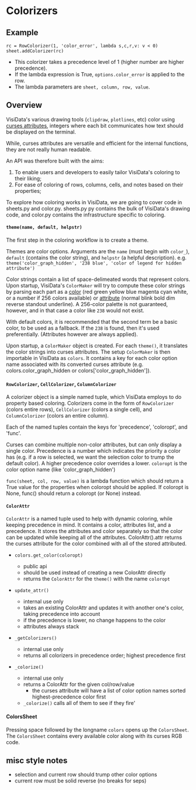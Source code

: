 # Colorizers

## Example

    rc = RowColorizer(1, 'color_error', lambda s,c,r,v: v < 0)
    sheet.addColorizer(rc)

- This colorizer takes a precedence level of 1 (higher number are higher precedence).
- If the lambda expression is True, `options.color_error` is applied to the row.
- The lambda parameters are `sheet, column, row, value`.

## Overview

VisiData's various drawing tools (`clipdraw`, `plotlines`, etc) color using [curses attributes](https://docs.python.org/3/howto/curses.html#attributes-and-color), integers where each bit communicates how text should be displayed on the terminal.

While, curses attributes are versatile and efficient for the internal functions, they are not really human readable.

An API was therefore built with the aims:
1) To enable users and developers to easily tailor VisiData's coloring to their liking;
2) For ease of coloring of rows, columns, cells, and notes based on their properties;

To explore how coloring works in VisiData, we are going to cover code in sheets.py and color.py. sheets.py py contains the bulk of VisiData's drawing code, and color.py contains the infrastructure specific to coloring.

#### `theme(name, default, helpstr)`

The first step in the coloring workflow is to create a theme.

Themes are color options. Arguments are the `name` (must begin with `color_`), `default` (contains the color string), and `helpstr` (a helpful description). e.g. `theme('color_graph_hidden', '238 blue', 'color of legend for hidden attribute')`

Color strings contain a list of space-delimeated words that represent colors. Upon startup, VisiData's `ColorMaker` will try to compute these color strings by parsing each part as a [color](https://github.com/saulpw/visidata/blob/develop/visidata/color.py#L72) (red green yellow blue magenta cyan white, or a number if 256 colors available) or [attribute](https://github.com/saulpw/visidata/blob/develop/visidata/color.py#L76) (normal blink bold dim reverse standout underline). A 256-color palette is not guaranteed, however, and in that case a color like `238` would not exist.

With default colors, it is recommended that the second term be a basic color, to be used as a fallback. If the `238` is found, then it's used preferentially. (Attributes however are always applied).

Upon startup, a `ColorMaker` object is created. For each `theme()`, it translates the color strings into curses attributes. The setup `ColorMaker` is then importable in VisiData as `colors`. It contains a key for each color option name associated with its converted curses attribute (e.g. colors.color_graph_hidden or colors['color_graph_hidden']).


#### `RowColorizer`, `CellColorizer`, `ColumnColorizer`

A colorizer object is a simple named tuple, which VisiData employs to do property based coloring. Colorizers come in the form of `RowColorizer` (colors entire rows), `CellColorizer` (colors a single cell), and `ColumnColorizer` (colors an entire column).

Each of the named tuples contain the keys for 'precedence',  'coloropt', and 'func'.

Curses can combine multiple non-color attributes, but can only display a single color. Precedence is a number which indicates the priority a color has (e.g. if a row is selected, we want the selection color to trump the default color). A higher precedence color overrides a lower. `coloropt` is the color option name (like 'color_graph_hidden')

`func(sheet, col, row, value)` is a lambda function which should return a True value for the properties when coloropt should be applied. If coloropt is None, func() should return a coloropt (or None) instead.

#### `ColorAttr`

`ColorAttr` is a named tuple used to help with dynamic coloring, while keeping precedence in mind. It contains a color, attributes list, and a precedence. It stores the attributes and color separately so that the color can be updated while keeping all of the attributes. ColorAttr().attr returns the curses attribute for the color combined with all of the stored attributed.

- `colors.get_color(coloropt)`
    - public api
    - should be used instead of creating a new ColorAttr directly
    - returns the `ColorAttr` for the `theme()` with the name `coloropt`

- `update_attr()`
    - internal use only
    - takes an existing ColorAttr and updates it with another one's color, taking precedence into account
    - if the precedence is lower, no change happens to the color
    - attributes always stack


- `_getColorizers()`
    - internal use only
    - returns all colorizers in precedence order; highest precedence first

- `_colorize()`
    - internal use only
    - returns a ColorAttr for the given col/row/value
        - the curses attribute will have a list of color option names sorted highest-precedence color first
    - `_colorize()` calls all of them to see if they fire'


#### ColorsSheet

Pressing space followed by the longname `colors` opens up the `ColorsSheet`. The `ColorsSheet` contains every available color along with its curses RGB code.


## misc style notes
- selection and current row should trump other color options
- current row must be solid reverse (no breaks for seps)
